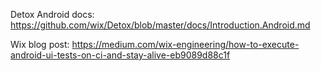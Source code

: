 Detox Android docs:
https://github.com/wix/Detox/blob/master/docs/Introduction.Android.md

Wix blog post:
https://medium.com/wix-engineering/how-to-execute-android-ui-tests-on-ci-and-stay-alive-eb9089d88c1f
